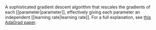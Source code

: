 
A sophisticated gradient descent algorithm that rescales the
gradients of each [[parameter|parameter]], effectively giving each parameter
an independent [[learning rate|learning rate]]. For a full explanation, see
<a href="http://www.jmlr.org/papers/volume12/duchi11a/duchi11a.pdf"
target="T">this AdaGrad paper</a>.

